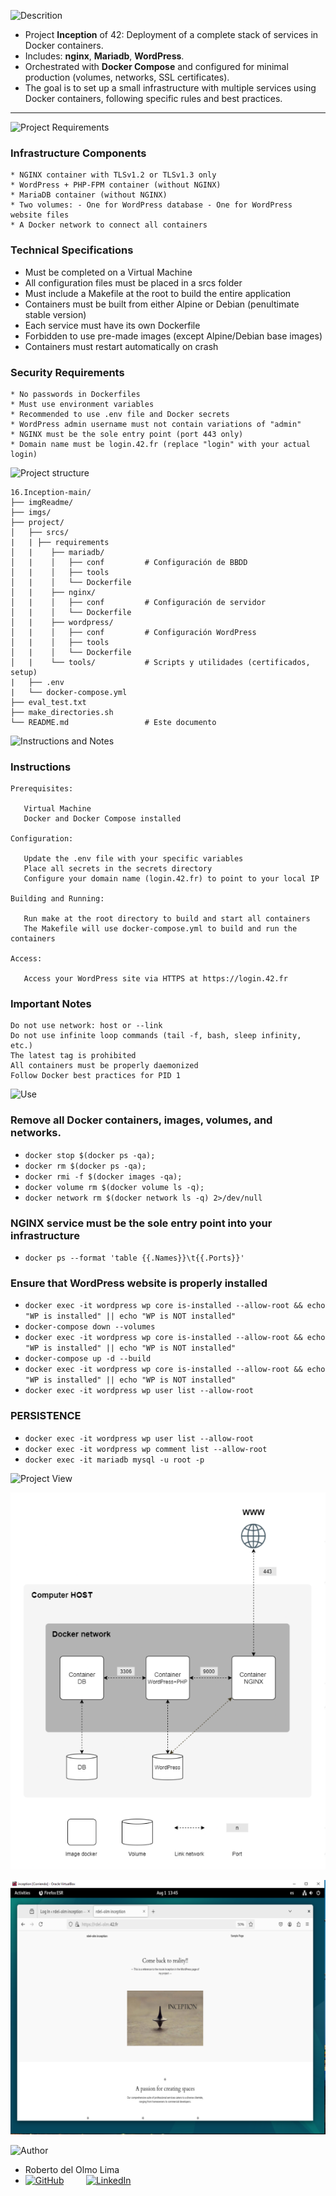 ![Descrition](https://img.shields.io/badge/Description-blue?style=for-the-badge)

- Project **Inception** of 42:  Deployment of a complete stack of services in Docker containers.
- Includes: **nginx**, **Mariadb**, **WordPress**.  
- Orchestrated with **Docker Compose** and configured for minimal production (volumes, networks, SSL certificates).
- The goal is to set up a small infrastructure with multiple services using Docker containers, following specific rules and best practices.

---

![Project Requirements](https://img.shields.io/badge/Project_Requirements-green?style=for-the-badge)

### Infrastructure Components

    * NGINX container with TLSv1.2 or TLSv1.3 only
    * WordPress + PHP-FPM container (without NGINX)
    * MariaDB container (without NGINX)
    * Two volumes: - One for WordPress database - One for WordPress website files
    * A Docker network to connect all containers

### Technical Specifications

   - Must be completed on a Virtual Machine
   - All configuration files must be placed in a srcs folder
   - Must include a Makefile at the root to build the entire application
   - Containers must be built from either Alpine or Debian (penultimate stable version)
   - Each service must have its own Dockerfile
   - Forbidden to use pre-made images (except Alpine/Debian base images)
   - Containers must restart automatically on crash

### Security Requirements

    * No passwords in Dockerfiles
    * Must use environment variables
    * Recommended to use .env file and Docker secrets
    * WordPress admin username must not contain variations of "admin"
    * NGINX must be the sole entry point (port 443 only)
    * Domain name must be login.42.fr (replace "login" with your actual login)

![Project structure](https://img.shields.io/badge/Project_Structure-orange?style=for-the-badge)

```text
16.Inception-main/
├── imgReadme/
├── imgs/
├── project/
│   ├── srcs/
|   | ├── requirements
│   |    ├── mariadb/
│   |    │   ├── conf         # Configuración de BBDD
│   |    │   ├── tools           
│   |    │   └── Dockerfile
│   |    ├── nginx/
│   |    │   ├── conf         # Configuración de servidor
│   |    │   └── Dockerfile
│   |    ├── wordpress/
│   |    │   ├── conf         # Configuración WordPress
│   |    │   ├── tools           
│   |    │   └── Dockerfile
│   |    └── tools/           # Scripts y utilidades (certificados, setup)
|   ├── .env
|   └── docker-compose.yml
├── eval_test.txt
├── make_directories.sh
└── README.md                 # Este documento
```

![Instructions and Notes](https://img.shields.io/badge/Instructions_and_Notes-orange?style=for-the-badge)

### Instructions

    Prerequisites:

       Virtual Machine   
       Docker and Docker Compose installed   
       
    Configuration:   
    
       Update the .env file with your specific variables   
       Place all secrets in the secrets directory   
       Configure your domain name (login.42.fr) to point to your local IP
   
    Building and Running:
   
       Run make at the root directory to build and start all containers   
       The Makefile will use docker-compose.yml to build and run the containers

    Access:
    
       Access your WordPress site via HTTPS at https://login.42.fr

### Important Notes

    Do not use network: host or --link
    Do not use infinite loop commands (tail -f, bash, sleep infinity, etc.)
    The latest tag is prohibited
    All containers must be properly daemonized
    Follow Docker best practices for PID 1

![Use](https://img.shields.io/badge/Use-blue?style=for-the-badge)
### Remove all Docker containers, images, volumes, and networks. 

  -  `docker stop $(docker ps -qa);`
  -  `docker rm $(docker ps -qa);`
  -  `docker rmi -f $(docker images -qa);`
  -  `docker volume rm $(docker volume ls -q);`
  -  `docker network rm $(docker network ls -q) 2>/dev/null`

### NGINX service must be the sole entry point into your infrastructure

  -  `docker ps --format 'table {{.Names}}\t{{.Ports}}'`

### Ensure that WordPress website is properly installed

  -  `docker exec -it wordpress wp core is-installed --allow-root && echo "WP is installed" || echo "WP is NOT installed"`
  -  `docker-compose down --volumes`
  -  `docker exec -it wordpress wp core is-installed --allow-root && echo "WP is installed" || echo "WP is NOT installed"`
  -  `docker-compose up -d --build`
  -  `docker exec -it wordpress wp core is-installed --allow-root && echo "WP is installed" || echo "WP is NOT installed"`
  -  `docker exec -it wordpress wp user list --allow-root`

### PERSISTENCE

  -  `docker exec -it wordpress wp user list --allow-root`
  -  `docker exec -it wordpress wp comment list --allow-root`
  -  `docker exec -it mariadb mysql -u root -p`

![Project View](https://img.shields.io/badge/Project_View-magenta?style=for-the-badge)

<p align="center">        
  <img src="imgReadme/img1.png" alt="Project View" width="650"/>
</p>
<p align="center">        
  <img src="imgReadme/img2.png" alt="Project View" width="650"/>
</p>

![Author](https://img.shields.io/badge/Author-red?style=for-the-badge)

- Roberto del Olmo Lima
- [![GitHub](https://img.shields.io/badge/GitHub-Profile-informational?style=for-the-badge&logo=github&logoColor=white&color=181717)](https://github.com/legrol)
 &nbsp;&nbsp;&nbsp;&nbsp;&nbsp;&nbsp;&nbsp;&nbsp;[![LinkedIn](https://img.shields.io/badge/LinkedIn-0077B5?style=for-the-badge&logo=linkedin&logoColor=white)](https://www.linkedin.com/in/roberto-del-olmo-731746245)

